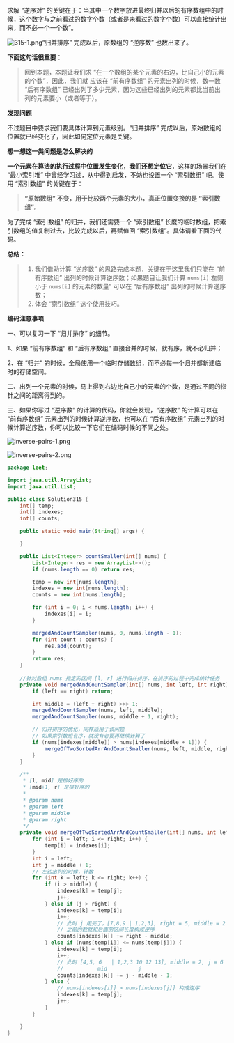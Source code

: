 求解 “逆序对” 的关键在于：当其中一个数字放进最终归并以后的有序数组中的时候，这个数字与之前看过的数字个数（或者是未看过的数字个数）可以直接统计出来，而不必一个一个数”。

![315-1.png](https://pic.leetcode-cn.com/729ec13f1387a428a264c143def1ff0e211952fa5c4f22424dbfb760509fa2bc-315-1.png)“归并排序” 完成以后，原数组的 “逆序数” 也数出来了。

**下面这句话很重要**：

> 回到本题，本题让我们求 “在一个数组的某个元素的右边，比自己小的元素的个数”，因此，我们就 应该在 “前有序数组” 的元素出列的时候，数一数 “后有序数组” 已经出列了多少元素，因为这些已经出列的元素都比当前出列的元素要小（或者等于）。

**发现问题**

不过题目中要求我们要具体计算到元素级别。“归并排序” 完成以后，原始数组的位置就已经变化了，因此如何定位元素是关键。

**想一想这一类问题是怎么解决的**

**一个元素在算法的执行过程中位置发生变化，我们还想定位它**，这样的场景我们在 “最小索引堆” 中曾经学习过，从中得到启发，不妨也设置一个 “索引数组” 吧。使用 “索引数组” 的关键在于：

> **“原始数组” 不变，用于比较两个元素的大小，真正位置变换的是 “索引数组”**。

为了完成 “索引数组” 的归并，我们还需要一个 “索引数组” 长度的临时数组，把索引数组的值复制过去，比较完成以后，再赋值回 “索引数组”。具体请看下面的代码。

**总结：**

>1. 我们借助计算 “逆序数” 的思路完成本题，关键在于这里我们只能在 “前有序数组” 出列的时候计算逆序数；如果题目让我们计算 `nums[i]` 左侧小于 `nums[i]` 的元素的数量” 可以在 “后有序数组” 出列的时候计算逆序数；
>2. 体会 “索引数组” 这个使用技巧。

**编码注意事项**

一、可以复习一下 “归并排序” 的细节。

1、如果 “前有序数组” 和 “后有序数组” 直接合并的时候，就有序，就不必归并；

2、在 “归并” 的时候，全局使用一个临时存储数组，而不必每一个归并都新建临时的存储空间。

二、出列一个元素的时候，马上得到右边比自己小的元素的个数，是通过不同的指针之间的距离得到的。

三、如果你写过 “逆序数” 的计算的代码，你就会发现，“逆序数” 的计算可以在 “前有序数组” 元素出列的时候计算逆序数，也可以在 “后有序数组” 元素出列的时候计算逆序数，你可以比较一下它们在编码时候的不同之处。

![inverse-pairs-1.png](https://pic.leetcode-cn.com/dab4062c5b86895c7ce2fa4ae4902443692bd33f8648d4420609d00d0171c0ff-inverse-pairs-1.png)

![inverse-pairs-2.png](https://pic.leetcode-cn.com/0d5881f4ed023caafc73baf6bd7ce0bca265bea5c1d00215d506de8be2fafb18-inverse-pairs-2.png)

```java
package leet;

import java.util.ArrayList;
import java.util.List;

public class Solution315 {
    int[] temp;
    int[] indexes;
    int[] counts;

    public static void main(String[] args) {

    }

    public List<Integer> countSmaller(int[] nums) {
        List<Integer> res = new ArrayList<>();
        if (nums.length == 0) return res;

        temp = new int[nums.length];
        indexes = new int[nums.length];
        counts = new int[nums.length];

        for (int i = 0; i < nums.length; i++) {
            indexes[i] = i;
        }

        mergedAndCountSampler(nums, 0, nums.length - 1);
        for (int count : counts) {
            res.add(count);
        }
        return res;
    }
    
	//针对数组 nums 指定的区间 [l, r] 进行归并排序，在排序的过程中完成统计任务
    private void mergedAndCountSampler(int[] nums, int left, int right) {
        if (left == right) return;

        int middle = (left + right) >>> 1;
        mergedAndCountSampler(nums, left, middle);
        mergedAndCountSampler(nums, middle + 1, right);

        // 归并排序的优化，同样适用于该问题
        // 如果索引数组有序，就没有必要再继续计算了
        if (nums[indexes[middle]] > nums[indexes[middle + 1]]) {
            mergeOfTwoSortedArrAndCountSmaller(nums, left, middle, right);
        }
    }

    /**
     * [l, mid] 是排好序的
     * [mid+1, r] 是排好序的
     *
     * @param nums
     * @param left
     * @param middle
     * @param right
     */
    private void mergeOfTwoSortedArrAndCountSmaller(int[] nums, int left, int middle, int right) {
        for (int i = left; i <= right; i++) {
            temp[i] = indexes[i];
        }
        int i = left;
        int j = middle + 1;
        // 左边出列的时候，计数
        for (int k = left; k <= right; k++) {
            if (i > middle) {
                indexes[k] = temp[j];
                j++;
            } else if (j > right) {
                indexes[k] = temp[i];
                i++;
                // 此时 j 用完了，[7,8,9 | 1,2,3], right = 5, middle = 2
                // 之前的数就和后面的区间长度构成逆序
                counts[indexes[k]] += right - middle;
            } else if (nums[temp[i]] <= nums[temp[j]]) {
                indexes[k] = temp[i];
                i++;
                // 此时 [4,5, 6   | 1,2,3 10 12 13], middle = 2, j = 6
                //           mid          j
                counts[indexes[k]] += j - middle - 1;
            } else {
                // nums[indexes[i]] > nums[indexes[j]] 构成逆序
                indexes[k] = temp[j];
                j++;
            }
        }

    }
}

```

